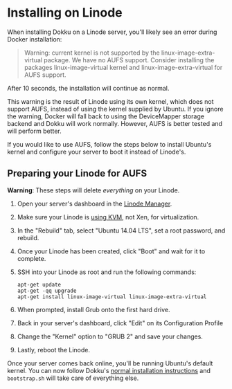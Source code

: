 # Installing on Linode

When installing Dokku on a Linode server, you'll likely see an error during Docker installation:

> Warning: current kernel is not supported by the linux-image-extra-virtual package.  We have no AUFS support.  Consider installing the packages linux-image-virtual kernel and linux-image-extra-virtual for AUFS support.

After 10 seconds, the installation will continue as normal.

This warning is the result of Linode using its own kernel, which does not support AUFS, instead of using the kernel supplied by Ubuntu. If you ignore the warning, Docker will fall back to using the DeviceMapper storage backend and Dokku will work normally. However, AUFS is better tested and will perform better.

If you would like to use AUFS, follow the steps below to install Ubuntu's kernel and configure your server to boot it instead of Linode's.

## Preparing your Linode for AUFS

__Warning__: These steps will delete *everything* on your Linode.

1. Open your server's dashboard in the [Linode Manager](https://manager.linode.com/).

2. Make sure your Linode is [using KVM](https://www.linode.com/docs/platform/kvm#how-to-enable-kvm), not Xen, for virtualization.

3. In the "Rebuild" tab, select "Ubuntu 14.04 LTS", set a root password, and rebuild.

4. Once your Linode has been created, click "Boot" and wait for it to complete.

5. SSH into your Linode as root and run the following commands:

    ```shell
    apt-get update
    apt-get -qq upgrade
    apt-get install linux-image-virtual linux-image-extra-virtual
    ```

6. When prompted, install Grub onto the first hard drive.

7. Back in your server's dashboard, click "Edit" on its Configuration Profile

8. Change the "Kernel" option to "GRUB 2" and save your changes.

9. Lastly, reboot the Linode.

Once your server comes back online, you'll be running Ubuntu's default kernel. You can now follow Dokku's [normal installation instructions](/dokku/getting-started/installation/) and `bootstrap.sh` will take care of everything else.
